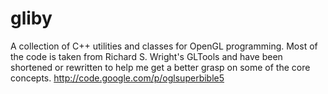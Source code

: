 gliby
======

A collection of C++ utilities and classes for OpenGL programming. Most of the 
code is taken from Richard S. Wright's GLTools and have been shortened or
rewritten to help me get a better grasp on some of the core concepts.
http://code.google.com/p/oglsuperbible5
